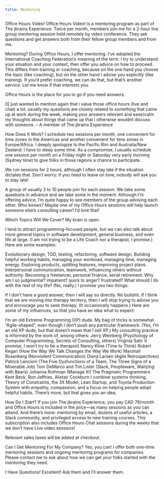 ```yaml
---
title: Mentoring
---
```


Office Hours Video!
Office Hours Video! is a mentoring program as part of The jbrains Experience. Twice per month, members join me for a 2-hour live group mentoring session held remotely by video conference. They ask questions and get answers both from their fellow group members and from me.

Mentoring?
During Office Hours, I offer mentoring. I’ve adopted the International Coaching Federation’s meaning of the term: I try to understand your situation and your context, then offer you advice on how to proceed. This differs from training or coaching, because on the one hand you choose the topic (like coaching), but on the other hand I advise you explicitly (like training). If you’d prefer coaching, we can do that, but that’s another service. Let me know if that interests you.

Office Hours is the place for you to go if you need answers.

[I] just wanted to mention again that i value those office hours (live and chat) a lot. usually my questions are closely related to something that came up at work during the week, making your answers relevant and ease/calm my thoughts about things that came up that i otherwise wouldnt discuss with someone. – A member of The jbrains Experience

How Does It Work?
I schedule two sessions per month, one convenient for time zones in the Americas and another convenient for time zones in Europe/Africa. I deeply apologize to the Pacific Rim and Australia/New Zealand: I have to sleep some time. As a compromise, I usually schedule one session per month on a Friday night or Saturday very early morning (Sydney time) to give folks in those regions a chance to participate.

We run sessions for 2 hours, although I often stay late if the situation dictates that. Don’t worry: if you need to leave on time, nobody will ask you to stay late!

A group of usually 3 to 10 people join for each session. We take some questions in advance and we take some in the moment. Although I’m offering advice, I’m quite happy to see members of the group advising each other. Who knows? Maybe one of my Office Hours sessions will help launch someone else’s consulting career! I’d love that!

Which Topics Will We Cover?
My brain is open.

I tend to attract programming-focused people, but we can also talk about more general topics in software development, general business, and even life at large. (I am not trying to be a Life Coach nor a therapist, I promise.) Here are some examples:

Evolutionary design, TDD, testing, refactoring, software design.
Building helpful working habits, managing your workload, managing time, managing energy.
Exploring products, splitting features, improving project plans.
Interpersonal communication, teamwork, influencing others without authority.
Becoming a freelancer, personal finance, serial retirement.
Why am I so judgmental? impatient? quick to anger? frustrated?
What should I do with the rest of my life? (No, really.)
I promise you two things:

If I don’t have a good answer, then I will say so directly. No bullshit.
If I think that we are moving into therapy territory, then I will stop trying to advise you and encourage you to seek therapy. (It occasionally happens.)
Here are some of my influences, so that you have an idea what to expect:

I’m an old Extreme Programming (XP) dude.
My bag of tricks is somewhat “Agile-shaped”, even though I don’t push any particular framework. (Yes, I’m an old XP dude, but that doesn’t mean that I sell XP.)
My consulting practice is informed by the work of, among others:
Jerry Weinberg (Psychology of Computer Programming, Secrets of Consulting, others)
Virginia Satir (I promise, I won’t try to be a therapist)
Nancy Kline (Time to Think)
Robert Kegan (How the Way We Talk Changes the Way We Work)
Marshall Rosenberg (Nonviolent Communication)
Diana Larsen (Agile Retrospectives)
Patrick Lencioni (The Five Dysfunctions of a Team, The Three Signs of a Miserable Job)
Tom DeMarco and Tim Lister (Slack, Peopleware, Waltzing with Bears)
Johanna Rothman (Manage It!)
The Pragmatic Programmers
Kent Beck, Ron Jeffries, Alistair Cockburn
I combine systems thinking, Theory of Constraints, the 3X Model, Lean Startup, and Toyota Production System with empathy, compassion, and a focus on helping people adopt helpful habits.
There’s more, but that gives you an idea.

How Do I Start?
If you join The jbrains Experience, you pay CAD 79/month and Office Hours is included in the price—as many sessions as you can attend. And there’s more: mentoring by email, dozens of useful articles, a Slack community, and privileged access to new training courses. This subscription also includes Office Hours Chat sessions during the weeks that we don’t have Live video sessions!

Relevant sales taxes will be added at checkout.

Can I Get Mentoring For My Company?
Yes, you can! I offer both one-time mentoring sessions and ongoing mentoring programs for companies. Please contact me to ask about how we can get your folks started with the mentoring they need.

I Have Questions!
Excellent! Ask them and I’ll answer them.